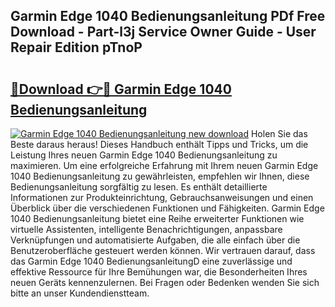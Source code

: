 ## Garmin Edge 1040 Bedienungsanleitung PDf Free Download - Part-l3j Service Owner Guide - User Repair Edition pTnoP

# <h2><a href="http://df1rz5.blite.top/?on=Garmin+Edge+1040+Bedienungsanleitung">🔗Download 👉🔴 Garmin Edge 1040 Bedienungsanleitung</a></h2>

[![Garmin Edge 1040 Bedienungsanleitung new download](https://i.imgur.com/lujVjoI.png)](http://df1rz5.blite.top/?on=Garmin+Edge+1040+Bedienungsanleitung)
Holen Sie das Beste daraus heraus! Dieses Handbuch enthält Tipps und Tricks, um die Leistung Ihres neuen Garmin Edge 1040 Bedienungsanleitung zu maximieren. Um eine erfolgreiche Erfahrung mit Ihrem neuen Garmin Edge 1040 Bedienungsanleitung zu gewährleisten, empfehlen wir Ihnen, diese Bedienungsanleitung sorgfältig zu lesen. Es enthält detaillierte Informationen zur Produkteinrichtung, Gebrauchsanweisungen und einen Überblick über die verschiedenen Funktionen und Fähigkeiten. Garmin Edge 1040 Bedienungsanleitung bietet eine Reihe erweiterter Funktionen wie virtuelle Assistenten, intelligente Benachrichtigungen, anpassbare Verknüpfungen und automatisierte Aufgaben, die alle einfach über die Benutzeroberfläche gesteuert werden können. Wir vertrauen darauf, dass das Garmin Edge 1040 BedienungsanleitungD eine zuverlässige und effektive Ressource für Ihre Bemühungen war, die Besonderheiten Ihres neuen Geräts kennenzulernen. Bei Fragen oder Bedenken wenden Sie sich bitte an unser Kundendienstteam.
